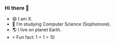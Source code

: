 ### Hi there 👋
- 😄 I am X.
- 🌱 I’m studying Computer Science (Sophomore).
- 🌎 I live on planet Earth.
- ⚡ Fun fact: 1 + 1 = 10

<!--
**Prariyavit/Prariyavit** is a ✨ _special_ ✨ repository because its `README.md` (this file) appears on your GitHub profile.

Here are some ideas to get you started:

- 🔭 I’m currently working on ...
- 🌱 I’m currently learning ...
- 👯 I’m looking to collaborate on ...
- 🤔 I’m looking for help with ...
- 💬 Ask me about ...
- 📫 How to reach me: ...
- 😄 Pronouns: ...
- ⚡ Fun fact: ...
-->

